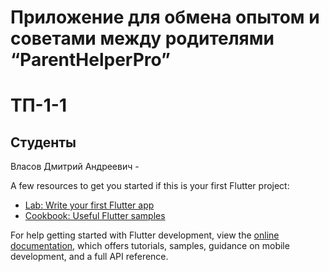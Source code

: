 # Приложение для обмена опытом и советами между родителями “ParentHelperPro”

# ТП-1-1

## Студенты
Власов Дмитрий Андреевич - 

A few resources to get you started if this is your first Flutter project:

- [Lab: Write your first Flutter app](https://docs.flutter.dev/get-started/codelab)
- [Cookbook: Useful Flutter samples](https://docs.flutter.dev/cookbook)

For help getting started with Flutter development, view the
[online documentation](https://docs.flutter.dev/), which offers tutorials,
samples, guidance on mobile development, and a full API reference.
